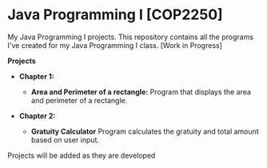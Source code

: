 # Java Programming I [COP2250]

My Java Programming I projects. This repository contains all the programs I've created for my Java Programming I class. [Work in Progress]

**Projects**

* **Chapter 1:**
    * **Area and Perimeter of a rectangle:** Program that displays the area and perimeter of a rectangle.

* **Chapter 2:**
    * **Gratuity Calculator** Program calculates the gratuity and total amount based on user input. 

 Projects will be added as they are developed

